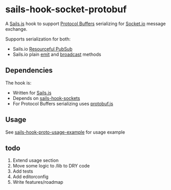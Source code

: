 # sails-hook-socket-protobuf

A [Sails.js](http://sailsjs.org) hook to support [Protocol Buffers](https://developers.google.com/protocol-buffers/) serializing for [Socket.io](http://socket.io/) message exchange.

Supports serialization for both:

* Sails.io [Resourceful PubSub](http://sailsjs.org/documentation/reference/web-sockets/resourceful-pub-sub)
* Sails.io plain [emit](http://sailsjs.org/documentation/reference/web-sockets/sails-sockets/sails-sockets-emit) and [broadcast](http://sailsjs.org/documentation/reference/web-sockets/sails-sockets/sails-sockets-broadcast) methods

## Dependencies

The hook is:

* Written for [Sails.js](http://sailsjs.org)
* Depends on [sails-hook-sockets](https://github.com/balderdashy/sails-hook-sockets)
* For Protocol Buffers serializing uses [protobuf.js](https://github.com/dcodeIO/protobuf.js)

## Usage

See [sails-hook-proto-usage-example](./examples/sails-hook-proto-usage-example) for usage example

## todo

1. Extend usage section
1. Move some logic to /lib to DRY code
2. Add tests
3. Add editorconfig
4. Write features/roadmap